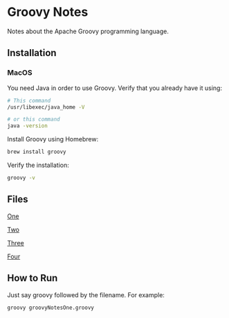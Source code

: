 # Groovy Notes

Notes about the Apache Groovy programming language.

## Installation

### MacOS

You need Java in order to use Groovy. Verify that you already have it using:

```sh
# This command
/usr/libexec/java_home -V

# or this command
java -version
```

Install Groovy using Homebrew:

```sh
brew install groovy
```

Verify the installation:

```sh
groovy -v
```

## Files

[One](groovyNotesOne.groovy)

[Two](groovyNotesTwo.groovy)

[Three](groovyNotesThree.groovy)

[Four](groovyNotesFour.groovy)

## How to Run

Just say groovy followed by the filename. For example:

```sh
groovy groovyNotesOne.groovy
```
